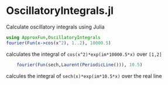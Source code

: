 # OscillatoryIntegrals.jl
Calculate oscillatory integrals using Julia


```julia
using ApproxFun,OscillatoryIntegrals
fourier(Fun(x->cos(x^2), 1..2), 10000.5)
```

calculates the integral of `cos(x^2)*exp(im*10000.5*x)` over `[1,2]`

```julia
    fourier(Fun(sech,Laurent(PeriodicLine())), 10.5)
```

calcules the integral of `sech(x)*exp(im*10.5*x)` over the real line

